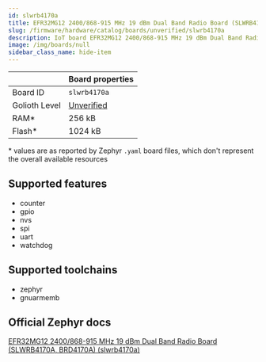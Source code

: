 ```yaml
---
id: slwrb4170a
title: EFR32MG12 2400/868-915 MHz 19 dBm Dual Band Radio Board (SLWRB4170A, BRD4170A)
slug: /firmware/hardware/catalog/boards/unverified/slwrb4170a
description: IoT board EFR32MG12 2400/868-915 MHz 19 dBm Dual Band Radio Board (SLWRB4170A, BRD4170A), compatible with Golioth at unverified level.
image: /img/boards/null
sidebar_class_name: hide-item
---
```


[//]: # (This is an auto-generated file, do not edit! Changes to it will be lost upon re-generation)



|                | Board properties     |
| -------------  | -------------------- |
| Board ID       | `slwrb4170a` |
| Golioth Level  | [Unverified](/firmware/hardware#unverified-boards) |
| RAM*           | 256 kB |
| Flash*         | 1024 kB |

\* values are as reported by Zephyr `.yaml` board files, which don't represent the overall available resources



## Supported features

* counter
* gpio
* nvs
* spi
* uart
* watchdog

## Supported toolchains

* zephyr
* gnuarmemb

## Official Zephyr docs

[EFR32MG12 2400/868-915 MHz 19 dBm Dual Band Radio Board (SLWRB4170A, BRD4170A) (slwrb4170a)](https://docs.zephyrproject.org/latest/boards/silabs/radio_boards/slwrb4170a/doc/index.html)
